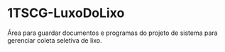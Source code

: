 # 1TSCG-LuxoDoLixo
Área para guardar documentos e programas do projeto de sistema para gerenciar coleta seletiva de lixo.
